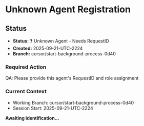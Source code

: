 # Unknown Agent Registration

## Status
- **Status:** ❓ Unknown Agent - Needs RequestID
- **Created:** 2025-09-21-UTC-2224  
- **Branch:** cursor/start-background-process-0d40

### Required Action
QA: Please provide this agent's RequestID and role assignment

### Current Context
- Working Branch: cursor/start-background-process-0d40
- Session Start: 2025-09-21-UTC-2224

**Awaiting identification...**

